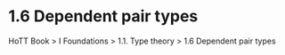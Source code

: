 # 1.6 Dependent pair types

HoTT Book > I Foundations > 1.1. Type theory > 1.6 Dependent pair types
